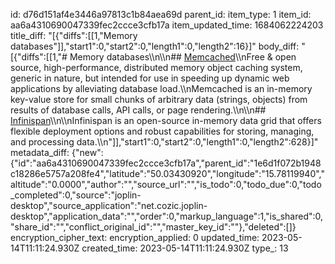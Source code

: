 id: d76d151af4e3446a97813c1b84aea69d
parent_id: 
item_type: 1
item_id: aa6a4310690047339fec2ccce3cfb17a
item_updated_time: 1684062224203
title_diff: "[{\"diffs\":[[1,\"Memory databases\"]],\"start1\":0,\"start2\":0,\"length1\":0,\"length2\":16}]"
body_diff: "[{\"diffs\":[[1,\"# Memory databases\\\n\\\n## [Memcached](https://www.memcached.org/)\\\nFree & open source, high-performance, distributed memory object caching system, generic in nature, but intended for use in speeding up dynamic web applications by alleviating database load.\\\nMemcached is an in-memory key-value store for small chunks of arbitrary data (strings, objects) from results of database calls, API calls, or page rendering.\\\n\\\n## [Infinispan](https://github.com/infinispan/infinispan)\\\n\\\nInfinispan is an open-source in-memory data grid that offers flexible deployment options and robust capabilities for storing, managing, and processing data.\\\n\"]],\"start1\":0,\"start2\":0,\"length1\":0,\"length2\":628}]"
metadata_diff: {"new":{"id":"aa6a4310690047339fec2ccce3cfb17a","parent_id":"1e6d1f072b1948c18286e5757a208fe4","latitude":"50.03430920","longitude":"15.78119940","altitude":"0.0000","author":"","source_url":"","is_todo":0,"todo_due":0,"todo_completed":0,"source":"joplin-desktop","source_application":"net.cozic.joplin-desktop","application_data":"","order":0,"markup_language":1,"is_shared":0,"share_id":"","conflict_original_id":"","master_key_id":""},"deleted":[]}
encryption_cipher_text: 
encryption_applied: 0
updated_time: 2023-05-14T11:11:24.930Z
created_time: 2023-05-14T11:11:24.930Z
type_: 13